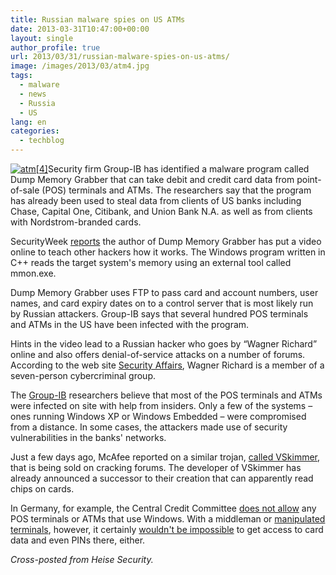 ```yaml
---
title: Russian malware spies on US ATMs
date: 2013-03-31T10:47:00+00:00
layout: single
author_profile: true
url: 2013/03/31/russian-malware-spies-on-us-atms/
image: /images/2013/03/atm4.jpg
tags:
  - malware
  - news
  - Russia
  - US
lang: en
categories: 
  - techblog
---
```

[![atm[4]](/images/2013/03/atm4-300x225.jpg)](/images/2013/03/atm4.jpg)Security firm Group-IB has identified a malware program called Dump Memory Grabber that can take debit and credit card data from point-of-sale (POS) terminals and ATMs. The researchers say that the program has already been used to steal data from clients of US banks including Chase, Capital One, Citibank, and Union Bank N.A. as well as from clients with Nordstrom-branded cards.

SecurityWeek [reports](http://www.securityweek.com/exclusive-new-malware-targeting-pos-systems-atms-hits-major-us-banks) the author of Dump Memory Grabber has put a video online to teach other hackers how it works. The Windows program written in C++ reads the target system's memory using an external tool called mmon.exe.

Dump Memory Grabber uses FTP to pass card and account numbers, user names, and card expiry dates on to a control server that is most likely run by Russian attackers. Group-IB says that several hundred POS terminals and ATMs in the US have been infected with the program.

Hints in the video lead to a Russian hacker who goes by “Wagner Richard” online and also offers denial-of-service attacks on a number of forums. According to the web site [Security Affairs](http://securityaffairs.co/wordpress/13213/cyber-crime/exclusive-details-on-investigation-of-group-ib-on-new-age-of-pos-malware.html), Wagner Richard is a member of a seven-person cybercriminal group.

The [Group-IB](http://www.group-ib.com/) researchers believe that most of the POS terminals and ATMs were infected on site with help from insiders. Only a few of the systems – ones running Windows XP or Windows Embedded – were compromised from a distance. In some cases, the attackers made use of security vulnerabilities in the banks' networks.

Just a few days ago, McAfee reported on a similar trojan, [called VSkimmer](http://blogs.mcafee.com/mcafee-labs/vskimmer-botnet-targets-credit-card-payment-terminals), that is being sold on cracking forums. The developer of VSkimmer has already announced a successor to their creation that can apparently read chips on cards.

In Germany, for example, the Central Credit Committee [does not allow](http://www.die-deutsche-kreditwirtschaft.de/uploads/media/DK_Approval_Scheme_V_1_6_120725.pdf) any POS terminals or ATMs that use Windows. With a middleman or [manipulated terminals](http://www.h-online.com/news/item/Hamburg-police-warns-of-manipulated-card-payment-terminals-1772621.html), however, it certainly [wouldn't be impossible](http://www.h-online.com/news/item/German-EC-cards-PINs-can-be-stolen-at-card-terminals-1641413.html) to get access to card data and even PINs there, either.

_Cross-posted from Heise Security._